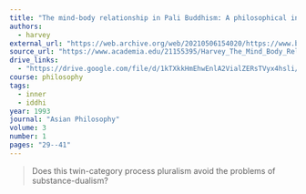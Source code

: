 ```yaml
---
title: "The mind-body relationship in Pali Buddhism: A philosophical investigation"
authors:
  - harvey
external_url: "https://web.archive.org/web/20210506154020/https://www.budsas.org/ebud/ebdha205.htm"
source_url: "https://www.academia.edu/21155395/Harvey_The_Mind_Body_Relationship_in_Pali_Buddhism"
drive_links:
  - "https://drive.google.com/file/d/1kTXkkHmEhwEnlA2VialZERsTVyx4hsli/view?usp=drivesdk"
course: philosophy
tags:
  - inner
  - iddhi
year: 1993
journal: "Asian Philosophy"
volume: 3
number: 1
pages: "29--41"
---
```


> Does this twin-category process pluralism avoid the problems of substance-dualism?
